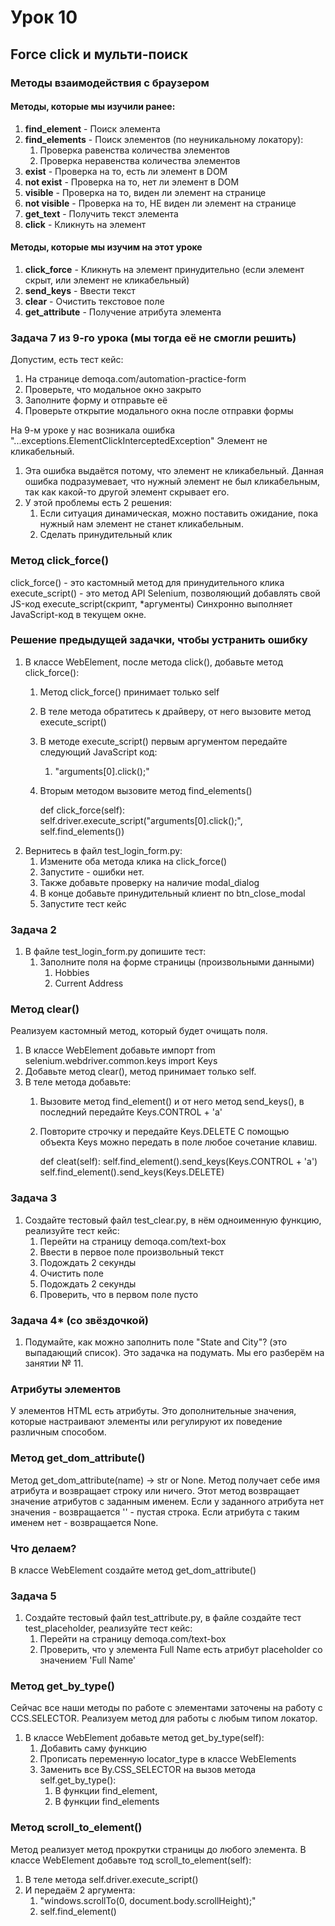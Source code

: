 # Урок 10

## Force click и мульти-поиск

### Методы взаимодействия с браузером
#### Методы, которые мы изучили ранее:
1. **find_element** - Поиск элемента
2. **find_elements** - Поиск элементов (по неуникальному локатору):
   1. Проверка равенства количества элементов
   2. Проверка неравенства количества элементов
3. **exist** - Проверка на то, есть ли элемент в DOM
4. **not exist** - Проверка на то, нет ли элемент в DOM
5. **visible** - Проверка на то, виден ли элемент на странице
6. **not visible** - Проверка на то, НЕ виден ли элемент на странице
7. **get_text** - Получить текст элемента
8. **click** - Кликнуть на элемент

#### Методы, которые мы изучим на этот уроке
1. **click_force** - Кликнуть на элемент принудительно (если элемент скрыт, или элемент не кликабельный)
2. **send_keys** - Ввести текст
3. **clear** - Очистить текстовое поле
4. **get_attribute** - Получение атрибута элемента

### Задача 7 из 9-го урока (мы тогда её не смогли решить)
Допустим, есть тест кейс:
1. На странице demoqa.com/automation-practice-form
2. Проверьте, что модальное окно закрыто
3. Заполните форму и отправьте её
4. Проверьте открытие модального окна после отправки формы

На 9-м уроке у нас возникала ошибка "...exceptions.ElementClickInterceptedException"
Элемент не кликабельный.
1. Эта ошибка выдаётся потому, что элемент не кликабельный.
Данная ошибка подразумевает, что нужный элемент не был кликабельным, так как какой-то другой элемент скрывает его.
2. У этой проблемы есть 2 решения:
    1. Если ситуация динамическая, можно поставить ожидание, пока нужный нам элемент не станет кликабельным.
    2. Сделать принудительный клик

### Метод click_force()
click_force() - это кастомный метод для принудительного клика
execute_script() - это метод API Selenium, позволяющий добавлять свой JS-код
execute_script(скрипт, *аргументы)
Синхронно выполняет JavaScript-код в текущем окне.

### Решение предыдущей задачки, чтобы устранить ошибку
1. В классе WebElement, после метода click(), добавьте метод click_force():
   1. Метод click_force() принимает только self
   2. В теле метода обратитесь к драйверу, от него вызовите метод execute_script()
   3. В методе execute_script() первым аргументом передайте следующий JavaScript код:
      1. "arguments[0].click();"
   4. Вторым методом вызовите метод find_elements()


        def click_force(self):
            self.driver.execute_script("arguments[0].click();", self.find_elements())
2. Вернитесь в файл test_login_form.py:
   1. Измените оба метода клика на click_force()
   2. Запустите - ошибки нет.
   3. Также добавьте проверку на наличие modal_dialog
   4. В конце добавьте принудительный клиент по btn_close_modal
   5. Запустите тест кейс

### Задача 2
1. В файле test_login_form.py допишите тест:
   1. Заполните поля на форме страницы (произвольными данными)
      1. Hobbies
      2. Current Address

### Метод clear()
Реализуем кастомный метод, который будет очищать поля.
1. В классе WebElement добавьте импорт from selenium.webdriver.common.keys import Keys
2. Добавьте метод clear(), метод принимает только self.
3. В теле метода добавьте:
   1. Вызовите метод find_element() и от него метод send_keys(), в последний передайте Keys.CONTROL + 'a'
   2. Повторите строчку и передайте Keys.DELETE
С помощью объекта Keys можно передать в поле любое сочетание клавиш.
   

      def cleat(self):
         self.find_element().send_keys(Keys.CONTROL + 'a')
         self.find_element().send_keys(Keys.DELETE)

### Задача 3
1. Создайте тестовый файл test_clear.py, в нём одноименную функцию, реализуйте тест кейс:
   1. Перейти на страницу demoqa.com/text-box
   2. Ввести в первое поле произвольный текст
   3. Подождать 2 секунды
   4. Очистить поле
   5. Подождать 2 секунды
   6. Проверить, что в первом поле пусто

### Задача 4* (со звёздочкой)
1. Подумайте, как можно заполнить поле "State and City"? (это выпадающий список).
Это задачка на подумать. Мы его разберём на занятии № 11.

### Атрибуты элементов
У элементов HTML есть атрибуты.
Это дополнительные значения, которые настраивают элементы или регулируют их поведение различным способом.

### Метод get_dom_attribute()
Метод get_dom_attribute(name) -> str or None.
Метод получает себе имя атрибута и возвращает строку или ничего.
Этот метод возвращает значение атрибутов с заданным именем.
Если у заданного атрибута нет значения - возвращается '' - пустая строка.
Если атрибута с таким именем нет - возвращается None.

### Что делаем? 
В классе WebElement создайте метод get_dom_attribute()

### Задача 5
1. Создайте тестовый файл test_attribute.py, в файле создайте тест test_placeholder, реализуйте тест кейс:
   1. Перейти на страницу demoqa.com/text-box
   2. Проверить, что у элемента Full Name есть атрибут placeholder со значением 'Full Name'

### Метод get_by_type()
Сейчас все наши методы по работе с элементами заточены на работу с CCS.SELECTOR.
Реализуем метод для работы с любым типом локатор.
1. В классе WebElement добавьте метод get_by_type(self):
   1. Добавить саму функцию
   2. Прописать переменную locator_type в классе WebElements
   3. Заменить все By.CSS_SELECTOR на вызов метода self.get_by_type():
      1. В функции find_element,
      2. В функции find_elements

### Метод scroll_to_element()
Метод реализует метод прокрутки страницы до любого элемента. В классе WebElement добавьте тод scroll_to_element(self):
1. В теле метода self.driver.execute_script()
2. И передаём 2 аргумента:
   1. "windows.scrollTo(0, document.body.scrollHeight);"
   2. self.find_element()